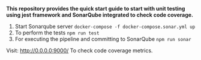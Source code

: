 **This repository provides the quick start guide to start with unit testing using jest framework and SonarQube integrated to check code coverage.**

1. Start Sonarqube server `docker-compose -f docker-compose.sonar.yml up`
2. To perform the tests
`npm run test`
3. For executing the pipeline and committing to SonarQube `npm run sonar`

Visit: http://0.0.0.0:9000/
To check code coverage metrics.
